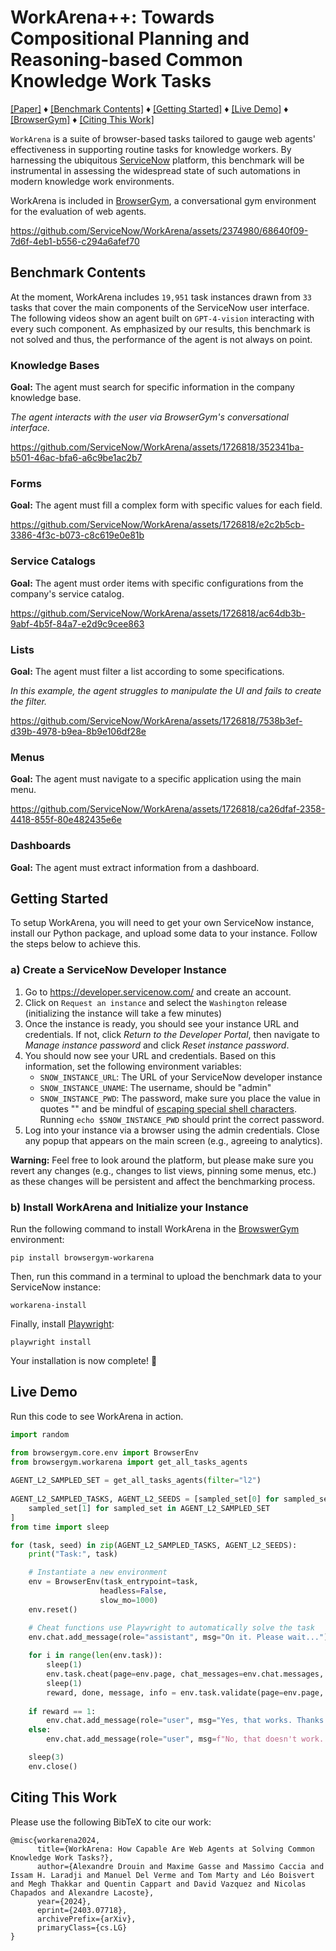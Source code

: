# WorkArena++: Towards Compositional Planning and Reasoning-based Common Knowledge Work Tasks

[[Paper]](https://arxiv.org/abs/2403.07718) ♦ [[Benchmark Contents]](#benchmark-contents) ♦ [[Getting Started]](#getting-started) ♦ [[Live Demo]](#live-demo) ♦ [[BrowserGym]](https://github.com/ServiceNow/BrowserGym) ♦ [[Citing This Work]](#citing-this-work)

`WorkArena` is a suite of browser-based tasks tailored to gauge web agents' effectiveness in supporting routine tasks for knowledge workers. 
By harnessing the ubiquitous [ServiceNow](https://www.servicenow.com/what-is-servicenow.html) platform, this benchmark will be instrumental in assessing the widespread state of such automations in modern knowledge work environments.

WorkArena is included in [BrowserGym](https://github.com/ServiceNow/BrowserGym), a conversational gym environment for the evaluation of web agents.


https://github.com/ServiceNow/WorkArena/assets/2374980/68640f09-7d6f-4eb1-b556-c294a6afef70


## Benchmark Contents

At the moment, WorkArena includes `19,951` task instances drawn from `33` tasks that cover the main components of the ServiceNow user interface. The following videos show an agent built on `GPT-4-vision` interacting with every such component. As emphasized by our results, this benchmark is not solved and thus, the performance of the agent is not always on point.

### Knowledge Bases

**Goal:** The agent must search for specific information in the company knowledge base.

_The agent interacts with the user via BrowserGym's conversational interface._

https://github.com/ServiceNow/WorkArena/assets/1726818/352341ba-b501-46ac-bfa6-a6c9be1ac2b7

### Forms

**Goal:** The agent must fill a complex form with specific values for each field.

https://github.com/ServiceNow/WorkArena/assets/1726818/e2c2b5cb-3386-4f3c-b073-c8c619e0e81b

### Service Catalogs

**Goal:** The agent must order items with specific configurations from the company's service catalog.

https://github.com/ServiceNow/WorkArena/assets/1726818/ac64db3b-9abf-4b5f-84a7-e2d9c9cee863

### Lists

**Goal:** The agent must filter a list according to some specifications.

_In this example, the agent struggles to manipulate the UI and fails to create the filter._

https://github.com/ServiceNow/WorkArena/assets/1726818/7538b3ef-d39b-4978-b9ea-8b9e106df28e

### Menus

**Goal:** The agent must navigate to a specific application using the main menu.

https://github.com/ServiceNow/WorkArena/assets/1726818/ca26dfaf-2358-4418-855f-80e482435e6e

### Dashboards

**Goal:** The agent must extract information from a dashboard.



## Getting Started

To setup WorkArena, you will need to get your own ServiceNow instance, install our Python package, and upload some data to your instance. Follow the steps below to achieve this.

### a) Create a ServiceNow Developer Instance

1. Go to https://developer.servicenow.com/ and create an account.
2. Click on `Request an instance` and select the `Washington` release (initializing the instance will take a few minutes)
3. Once the instance is ready, you should see your instance URL and credentials. If not, click _Return to the Developer Portal_, then navigate to _Manage instance password_ and click _Reset instance password_.
4. You should now see your URL and credentials. Based on this information, set the following environment variables:
    * `SNOW_INSTANCE_URL`: The URL of your ServiceNow developer instance
    * `SNOW_INSTANCE_UNAME`: The username, should be "admin"
    * `SNOW_INSTANCE_PWD`: The password, make sure you place the value in quotes "" and be mindful of [escaping special shell characters](https://onlinelinuxtools.com/escape-shell-characters). Running `echo $SNOW_INSTANCE_PWD` should print the correct password.
6. Log into your instance via a browser using the admin credentials. Close any popup that appears on the main screen (e.g., agreeing to analytics).

**Warning:** Feel free to look around the platform, but please make sure you revert any changes (e.g., changes to list views, pinning some menus, etc.) as these changes will be persistent and affect the benchmarking process.

### b) Install WorkArena and Initialize your Instance

Run the following command to install WorkArena in the [BrowswerGym](https://github.com/servicenow/browsergym) environment:
```
pip install browsergym-workarena
```

Then, run this command in a terminal to upload the benchmark data to your ServiceNow instance:
```
workarena-install
```

Finally, install [Playwright](https://github.com/microsoft/playwright):
```
playwright install
```

Your installation is now complete! 🎉


## Live Demo

Run this code to see WorkArena in action.

```python
import random

from browsergym.core.env import BrowserEnv
from browsergym.workarena import get_all_tasks_agents
 
AGENT_L2_SAMPLED_SET = get_all_tasks_agents(filter="l2")
 
AGENT_L2_SAMPLED_TASKS, AGENT_L2_SEEDS = [sampled_set[0] for sampled_set in AGENT_L2_SAMPLED_SET], [
    sampled_set[1] for sampled_set in AGENT_L2_SAMPLED_SET
]
from time import sleep

for (task, seed) in zip(AGENT_L2_SAMPLED_TASKS, AGENT_L2_SEEDS):
    print("Task:", task)

    # Instantiate a new environment
    env = BrowserEnv(task_entrypoint=task,
                    headless=False, 
                    slow_mo=1000)
    env.reset()

    # Cheat functions use Playwright to automatically solve the task
    env.chat.add_message(role="assistant", msg="On it. Please wait...")
    
    for i in range(len(env.task)):
        sleep(1)
        env.task.cheat(page=env.page, chat_messages=env.chat.messages, subtask_idx=i)
        sleep(1)
        reward, done, message, info = env.task.validate(page=env.page, chat_messages=env.chat.messages)
   
    if reward == 1:
        env.chat.add_message(role="user", msg="Yes, that works. Thanks!")
    else:
        env.chat.add_message(role="user", msg=f"No, that doesn't work. {message.get('message', '')}")

    sleep(3)
    env.close()
```


## Citing This Work

Please use the following BibTeX to cite our work:
```
@misc{workarena2024,
      title={WorkArena: How Capable Are Web Agents at Solving Common Knowledge Work Tasks?}, 
      author={Alexandre Drouin and Maxime Gasse and Massimo Caccia and Issam H. Laradji and Manuel Del Verme and Tom Marty and Léo Boisvert and Megh Thakkar and Quentin Cappart and David Vazquez and Nicolas Chapados and Alexandre Lacoste},
      year={2024},
      eprint={2403.07718},
      archivePrefix={arXiv},
      primaryClass={cs.LG}
}
```
